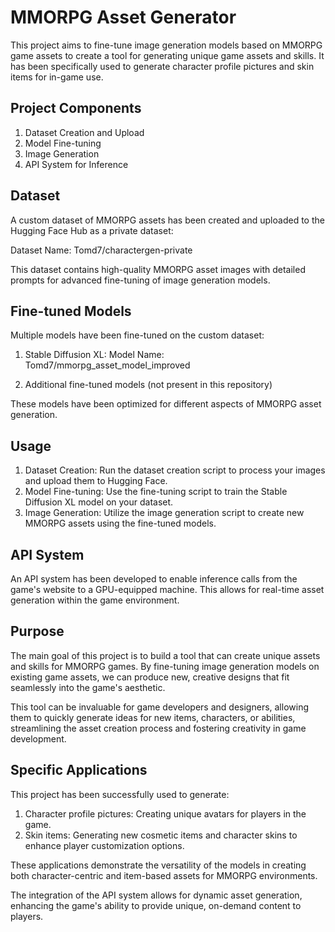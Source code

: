 # MMORPG Asset Generator

This project aims to fine-tune image generation models based on MMORPG game assets to create a tool for generating unique game assets and skills. It has been specifically used to generate character profile pictures and skin items for in-game use.

## Project Components

1. Dataset Creation and Upload
2. Model Fine-tuning
3. Image Generation
4. API System for Inference

## Dataset

A custom dataset of MMORPG assets has been created and uploaded to the Hugging Face Hub as a private dataset:

Dataset Name: Tomd7/charactergen-private

This dataset contains high-quality MMORPG asset images with detailed prompts for advanced fine-tuning of image generation models.

## Fine-tuned Models

Multiple models have been fine-tuned on the custom dataset:

1. Stable Diffusion XL: 
   Model Name: Tomd7/mmorpg_asset_model_improved

2. Additional fine-tuned models (not present in this repository)

These models have been optimized for different aspects of MMORPG asset generation.

## Usage

1. Dataset Creation: Run the dataset creation script to process your images and upload them to Hugging Face.
2. Model Fine-tuning: Use the fine-tuning script to train the Stable Diffusion XL model on your dataset.
3. Image Generation: Utilize the image generation script to create new MMORPG assets using the fine-tuned models.

## API System

An API system has been developed to enable inference calls from the game's website to a GPU-equipped machine. This allows for real-time asset generation within the game environment.

## Purpose

The main goal of this project is to build a tool that can create unique assets and skills for MMORPG games. By fine-tuning image generation models on existing game assets, we can produce new, creative designs that fit seamlessly into the game's aesthetic.

This tool can be invaluable for game developers and designers, allowing them to quickly generate ideas for new items, characters, or abilities, streamlining the asset creation process and fostering creativity in game development.

## Specific Applications

This project has been successfully used to generate:

1. Character profile pictures: Creating unique avatars for players in the game.
2. Skin items: Generating new cosmetic items and character skins to enhance player customization options.

These applications demonstrate the versatility of the models in creating both character-centric and item-based assets for MMORPG environments.

The integration of the API system allows for dynamic asset generation, enhancing the game's ability to provide unique, on-demand content to players.